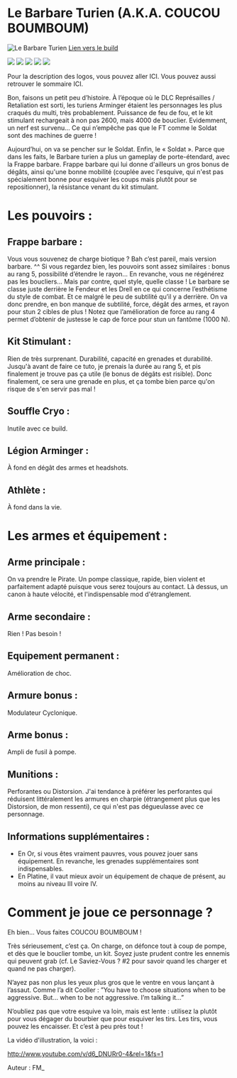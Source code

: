 
# Le Barbare Turien (A.K.A. COUCOU BOUMBOUM)

![Le Barbare Turien](http://i.imgur.com/RHbzZmW.png)
[Lien vers le build](http://kalence.drupalgardens.com/me3-builder#29!3403565!!24W53314!9E.AGO)

<img src="https://raw.githubusercontent.com/tst2005/me3/master/static/img/logo1-or-et-platine.png" />
<img src="https://raw.githubusercontent.com/tst2005/me3/master/static/img/logo2-3etoiles.png" />
<img src="https://raw.githubusercontent.com/tst2005/me3/master/static/img/logo3-jaune.png" />
<img src="https://raw.githubusercontent.com/tst2005/me3/master/static/img/logo4-3etoiles.png" />
<img src="https://raw.githubusercontent.com/tst2005/me3/master/static/img/logo5-1etoile.png" />

Pour la description des logos, vous pouvez aller ICI. Vous pouvez aussi retrouver le sommaire ICI.


Bon, faisons un petit peu d’histoire.
À l’époque où le DLC Représailles / Retaliation est sorti, les turiens Arminger étaient les personnages les plus craqués du multi, très probablement. Puissance de feu de fou, et le kit stimulant rechargeait à non pas 2600, mais 4000 de bouclier.
Evidemment, un nerf est survenu… Ce qui n’empêche pas que le FT comme le Soldat sont des machines de guerre !

Aujourd’hui, on va se pencher sur le Soldat. Enfin, le « Soldat ». Parce que dans les faits, le Barbare turien a plus un gameplay de porte-étendard, avec la Frappe barbare. Frappe barbare qui lui donne d'ailleurs un gros bonus de dégâts, ainsi qu'une bonne mobilité (couplée avec l'esquive, qui n'est pas spécialement bonne pour esquiver les coups mais plutôt pour se repositionner), la résistance venant du kit stimulant.


# Les pouvoirs :

## Frappe barbare :

Vous vous souvenez de charge biotique ? Bah c’est pareil, mais version barbare. ^^
Si vous regardez bien, les pouvoirs sont assez similaires : bonus au rang 5, possibilité d’étendre le rayon… En revanche, vous ne régénérez pas les boucliers… Mais par contre, quel style, quelle classe ! Le barbare se classe juste derrière le Fendeur et les Drell en ce qui concerne l’esthétisme du style de combat. Et ce malgré le peu de subtilité qu’il y a derrière.
On va donc prendre, en bon manque de subtilité, force, dégât des armes, et rayon pour stun 2 cibles de plus ! Notez que l’amélioration de force au rang 4 permet d’obtenir de justesse le cap de force pour stun un fantôme (1000 N).

## Kit Stimulant :

Rien de très surprenant. Durabilité, capacité en grenades et durabilité.
Jusqu'à avant de faire ce tuto, je prenais la durée au rang 5, et pis finalement je trouve pas ça utile (le bonus de dégâts est risible). Donc finalement, ce sera une grenade en plus, et ça tombe bien parce qu'on risque de s'en servir pas mal !

## Souffle Cryo :

Inutile avec ce build.

## Légion Arminger :

À fond en dégât des armes et headshots.

## Athlète :

À fond dans la vie.

# Les armes et équipement :


## Arme principale :

On va prendre le Pirate. Un pompe classique, rapide, bien violent et parfaitement adapté puisque vous serez toujours au contact. Là dessus, un canon à haute vélocité, et l'indispensable mod d'étranglement.

## Arme secondaire :

Rien ! Pas besoin !

## Equipement permanent :

Amélioration de choc.

## Armure bonus :

Modulateur Cyclonique.

## Arme bonus :

Ampli de fusil à pompe.

## Munitions :

Perforantes ou Distorsion. J'ai tendance à préférer les perforantes qui réduisent littéralement les armures en charpie (étrangement plus que les Distorsion, de mon ressenti), ce qui n'est pas dégueulasse avec ce personnage.

## Informations supplémentaires :


 * En Or, si vous êtes vraiment pauvres, vous pouvez jouer sans équipement. En revanche, les grenades supplémentaires sont indispensables.
 * En Platine, il vaut mieux avoir un équipement de chaque de présent, au moins au niveau III voire IV.


# Comment je joue ce personnage ?


Eh bien… Vous faites COUCOU BOUMBOUM !

Très sérieusement, c’est ça. On charge, on défonce tout à coup de pompe, et dès que le bouclier tombe, un kit. Soyez juste prudent contre les ennemis qui peuvent grab (cf. Le Saviez-Vous ? #2 pour savoir quand les charger et quand ne pas charger).

N’ayez pas non plus les yeux plus gros que le ventre en vous lançant à l’assaut. Comme l’a dit Cooller :
”You have to choose situations when to be aggressive. But… when to be not aggressive. I’m talking it...”

N’oubliez pas que votre esquive va loin, mais est lente : utilisez la plutôt pour vous dégager du bourbier que pour esquiver les tirs. Les tirs, vous pouvez les encaisser.
Et c’est à peu près tout !

La vidéo d'illustration, la voici :

http://www.youtube.com/v/d6_DNURr0-4&rel=1&fs=1

Auteur : FM_

